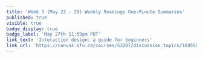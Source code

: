 ```yaml
---
title: 'Week 3 (May 23 - 29) Weekly Readings One-Minute Summaries'
published: true
visible: true
badge_display: true
badge_label: 'May 27th 11:59pm PDT'
link_text: 'Interaction design: a guide for beginners'
link_url: 'https://canvas.sfu.ca/courses/53207/discussion_topics/1045566'
---
```

